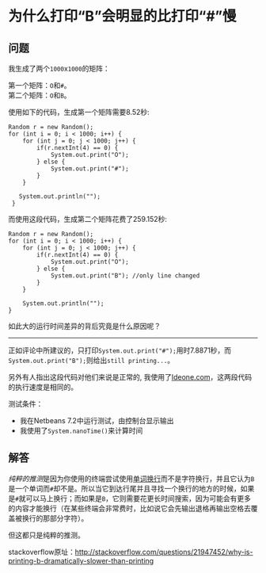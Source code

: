 # 为什么打印“B”会明显的比打印“#”慢

## 问题

我生成了两个`1000`x`1000`的矩阵：

第一个矩阵：`O`和`#`。  
第二个矩阵：`O`和`B`。

使用如下的代码，生成第一个矩阵需要8.52秒:

    Random r = new Random();
    for (int i = 0; i < 1000; i++) {
        for (int j = 0; j < 1000; j++) {
            if(r.nextInt(4) == 0) {
                System.out.print("O");
            } else {
                System.out.print("#");
            }
        }
                
       System.out.println("");
     }


而使用这段代码，生成第二个矩阵花费了259.152秒:

    Random r = new Random();
    for (int i = 0; i < 1000; i++) {
        for (int j = 0; j < 1000; j++) {
            if(r.nextInt(4) == 0) {
                System.out.print("O");
            } else {
                System.out.print("B"); //only line changed
            }
        }
                    
        System.out.println("");
    }

如此大的运行时间差异的背后究竟是什么原因呢？

---

正如评论中所建议的，只打印`System.out.print("#");`用时7.8871秒，而`System.out.print("B");`则给出`still printing...`。

另外有人指出这段代码对他们来说是正常的, 我使用了[Ideone.com](http://ideone.com)，这两段代码的执行速度是相同的。

测试条件：

 - 我在Netbeans 7.2中运行测试，由控制台显示输出
 - 我使用了`System.nanoTime()`来计算时间
 
 ## 解答
 
 *纯粹的推测*是因为你使用的终端尝试使用[单词换行][1]而不是字符换行，并且它认为`B`是一个单词而`#`却不是。所以当它到达行尾并且寻找一个换行的地方的时候，如果是`#`就可以马上换行；而如果是`B`，它则需要花更长时间搜索，因为可能会有更多的内容才能换行（在某些终端会非常费时，比如说它会先输出退格再输出空格去覆盖被换行的那部分字符）。

但这都只是纯粹的推测。


  [1]: http://en.wikipedia.org/wiki/Word_wrap
  
  
stackoverflow原址：http://stackoverflow.com/questions/21947452/why-is-printing-b-dramatically-slower-than-printing
